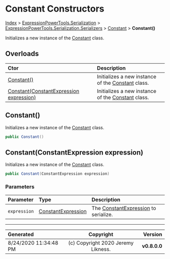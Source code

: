 ﻿# Constant Constructors

[Index](../index.md) > [ExpressionPowerTools.Serialization](ExpressionPowerTools.Serialization.a.md) > [ExpressionPowerTools.Serialization.Serializers](ExpressionPowerTools.Serialization.Serializers.n.md) > [Constant](ExpressionPowerTools.Serialization.Serializers.Constant.cs.md) > **Constant()**

Initializes a new instance of the [Constant](ExpressionPowerTools.Serialization.Serializers.Constant.cs.md) class.

## Overloads

| Ctor | Description |
| :-- | :-- |
| [Constant()](#constant) | Initializes a new instance of the [Constant](ExpressionPowerTools.Serialization.Serializers.Constant.cs.md) class. |
| [Constant(ConstantExpression expression)](#constantconstantexpression-expression) | Initializes a new instance of the [Constant](ExpressionPowerTools.Serialization.Serializers.Constant.cs.md) class. |

## Constant()

Initializes a new instance of the [Constant](ExpressionPowerTools.Serialization.Serializers.Constant.cs.md) class.

```csharp
public Constant()
```



## Constant(ConstantExpression expression)

Initializes a new instance of the [Constant](ExpressionPowerTools.Serialization.Serializers.Constant.cs.md) class.

```csharp
public Constant(ConstantExpression expression)
```

### Parameters

| Parameter | Type | Description |
| :-- | :-- | :-- |
| `expression` | [ConstantExpression](https://docs.microsoft.com/dotnet/api/system.linq.expressions.constantexpression) | The [ConstantExpression](https://docs.microsoft.com/dotnet/api/system.linq.expressions.constantexpression) to serialize. |



---

| Generated | Copyright | Version |
| :-- | :-: | --: |
| 8/24/2020 11:34:48 PM | (c) Copyright 2020 Jeremy Likness. | **v0.8.0.0** |
